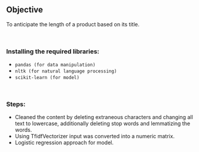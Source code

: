 ## Objective
To anticipate the length of a product based on its title. 

<br>

### Installing the required libraries:
* `pandas (for data manipulation)` 
* `nltk (for natural language processing)`
* `scikit-learn (for model)`

<br>

### Steps:
* Cleaned the content by deleting extraneous characters and changing all text to lowercase, additionally deleting stop words and lemmatizing the words.
* Using TfidfVectorizer input was converted into a numeric matrix. 
* Logistic regression approach for model.

